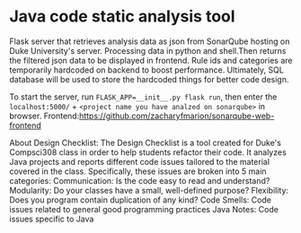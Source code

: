 # Java code static analysis tool

Flask server that retrieves analysis data as json from SonarQube hosting on Duke University's server. Processing data in python and shell.Then returns the filtered json data to be displayed in frontend. Rule ids and categories are temporarily hardcoded on backend to boost performance. Ultimately, SQL database will be used to store the hardcoded things for better code design.

To start the server, run ```FLASK_APP=__init__.py flask run```, then enter the ```localhost:5000/``` + ```<project name you have analzed on sonarqube>``` in browser. Frontend:https://github.com/zacharyfmarion/sonarqube-web-frontend

About Design Checklist:
The Design Checklist is a tool created for Duke's Compsci308 class in order to help students refactor their code. It analyzes Java projects and reports different code issues tailored to the material covered in the class. Specifically, these issues are broken into 5 main categories:
Communication: Is the code easy to read and understand?
Modularity: Do your classes have a small, well-defined purpose?
Flexibility: Does you program contain duplication of any kind?
Code Smells: Code issues related to general good programming practices
Java Notes: Code issues specific to Java
